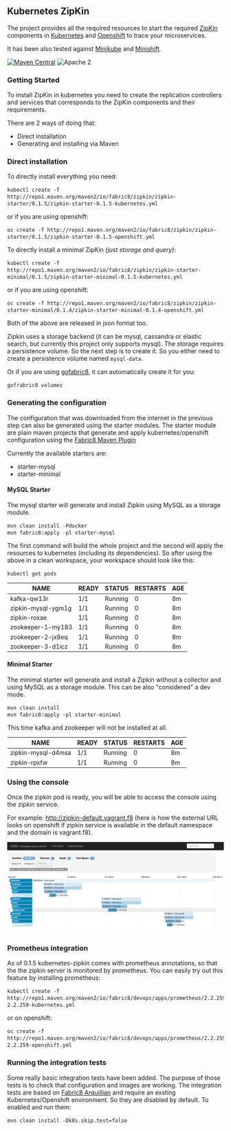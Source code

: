Kubernetes ZipKin
-----------------

The project provides all the required resources to start the required [ZipKin](http://zipkin.io/) components in [Kubernetes](http://kubernetes.io/) and [Openshift](https://www.openshift.com) to trace your microservices.

It has been also tested against [Minikube](https://github.com/kubernetes/minikube) and [Minishift](https://github.com/jimmidyson/minishift).

[![Maven Central](https://maven-badges.herokuapp.com/maven-central/io.fabric8.zipkin/zipkin-starter-minimal/badge.svg?style=flat-square)](https://maven-badges.herokuapp.com/maven-central/io.fabric8.zipkin/zipkin-starter-minimal/) ![Apache 2](http://img.shields.io/badge/license-Apache%202-red.svg)

### Getting Started

To install ZipKin in kubernetes you need to create the replication controllers and services that corresponds to the ZipKin components and their requirements.

There are 2 ways of doing that:

-   Direct installation
-   Generating and installing via Maven

### Direct installation

To directly install everything you need:

    kubectl create -f http://repo1.maven.org/maven2/io/fabric8/zipkin/zipkin-starter/0.1.5/zipkin-starter-0.1.5-kubernetes.yml
    
or if you are using openshift:
    
    oc create -f http://repo1.maven.org/maven2/io/fabric8/zipkin/zipkin-starter/0.1.5/zipkin-starter-0.1.5-openshift.yml

To directly install a minimal ZipKin *(just storage and query)*:
                        
    kubectl create -f http://repo1.maven.org/maven2/io/fabric8/zipkin/zipkin-starter-minimal/0.1.5/zipkin-starter-minimal-0.1.5-kubernetes.yml
    
or if you are using openshift:
    
    oc create -f http://repo1.maven.org/maven2/io/fabric8/zipkin/zipkin-starter-minimal/0.1.4/zipkin-starter-minimal-0.1.4-openshift.yml

Both of the above are released in json format too.

Zipkin uses a storage backend (it can be mysql, cassandra or elastic search, but currently this project only supports mysql). The storage requires a persistence volume.
So the next step is to create it. So you either need to create a persistence volume named `mysql-data`.

Or if you are using [gofabric8](https://github.com/fabric8io/gofabric8), it can automatically create it for you:
 
    gofrabric8 volumes 


### Generating the configuration

The configuration that was downloaded from the internet in the previous step can also be generated using the starter modules.
The starter module are plain maven projects that generate and apply kubernetes/openshift configuration using the [Fabric8 Maven Plugin](http://fabric8.io/guide/mavenPlugin.html)

Currently the available starters are:

-   starter-mysql
-   starter-minimal

#### MySQL Starter

The mysql starter will generate and install Zipkin using MySQL as a storage module.

    mvn clean install -Pdocker
    mvn fabric8:apply -pl starter-mysql

The first command will build the whole project and the second will apply the resources to kubernetes (including its dependencies).
So after using the above in a clean workspace, your workspace should look like this:


    kubectl get pods

NAME | READY|STATUS|RESTARTS|AGE
-----|------|------|--------|---
kafka-qw13r|1/1|Running|0|8m
zipkin-mysql-ygm1g|1/1|Running|0|8m
zipkin-roxae|1/1|Running|0|8m
zookeeper-1-my183|1/1|Running|0|8m
zookeeper-2-jx8eq|1/1|Running|0|8m
zookeeper-3-d1icz|1/1|Running|0|8m

#### Minimal Starter

The minimal starter will generate and install a Zipkin without a collector and using MySQL as a storage module. This can be also "considered" a dev mode.

    mvn clean install
    mvn fabric8:apply -pl starter-minimal

This time kafka and zookeeper will not be installed at all.

NAME | READY|STATUS|RESTARTS|AGE
-----|------|------|--------|---
zipkin-mysql-d4msa|1/1|Running|0|8m
zipkin-rpxfw|1/1|Running|0|8m

### Using the console

Once the zipkin pod is ready, you will be able to access the console using the zipkin service.

For example: http://zipkin-default.vagrant.f8 (here is how the external URL looks on openshift if zipkin service is available in the default namespace and the domain is vagrant.f8).

![ZipKin Console](images/zipkin-console.png "Zipkin Console")

### Prometheus integration

As of 0.1.5 kubernetes-zipkin comes with prometheus annotations, so that the the zipkin server is monitored by prometheus.
You can easily try out this feature by installing prometheus:

    kubectl create -f http://repo1.maven.org/maven2/io/fabric8/devops/apps/prometheus/2.2.259/prometheus-2.2.259-kubernetes.yml
    
or on openshift:

    oc create -f http://repo1.maven.org/maven2/io/fabric8/devops/apps/prometheus/2.2.259/prometheus-2.2.259-openshift.yml
   
### Running the integration tests

Some really basic integration tests have been added. The purpose of those tests is to check that configuration and images are working.
The integration tests are based on [Fabric8 Arquillian](http://fabric8.io/guide/testing.html) and require an exsting Kubernetes/Openshift environment.
So they are disabled by default. To enabled and run them:

    mvn clean install -Dk8s.skip.test=false
